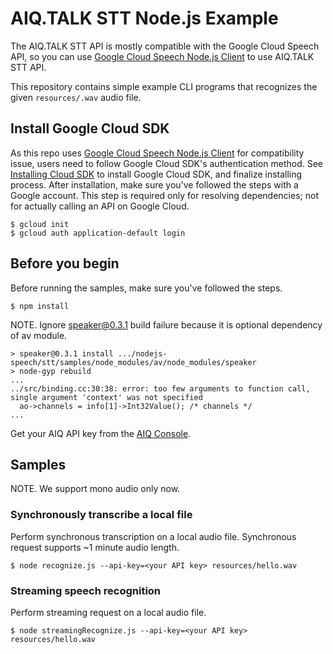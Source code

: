 # AIQ.TALK STT Node.js Example

The AIQ.TALK STT API is mostly compatible with the Google Cloud Speech API,
so you can use
[Google Cloud Speech Node.js Client](https://github.com/googleapis/nodejs-speech)
to use AIQ.TALK STT API.

This repository contains simple example CLI programs that recognizes the given
`resources/.wav` audio file.

## Install Google Cloud SDK
As this repo uses
[Google Cloud Speech Node.js Client](https://github.com/googleapis/nodejs-speech)
for compatibility issue, users need to follow Google Cloud SDK's authentication
method.
See [Installing Cloud SDK](https://cloud.google.com/sdk/docs/install) to install
Google Cloud SDK, and finalize installing process. After installation, make sure
you've followed the steps with a Google account. This step is required only for
resolving dependencies; not for actually calling an API on Google Cloud.

```shell
$ gcloud init
$ gcloud auth application-default login
```

## Before you begin

Before running the samples, make sure you've followed the steps.

```shell
$ npm install
```

NOTE. Ignore speaker@0.3.1 build failure because it is optional dependency
of av module.

```shell
> speaker@0.3.1 install .../nodejs-speech/stt/samples/node_modules/av/node_modules/speaker
> node-gyp rebuild
...
../src/binding.cc:30:38: error: too few arguments to function call, single argument 'context' was not specified
  ao->channels = info[1]->Int32Value(); /* channels */
...
```

Get your AIQ API key from the
[AIQ Console](https://aiq.skelterlabs.com/console).

## Samples

NOTE. We support mono audio only now.

### Synchronously transcribe a local file

Perform synchronous transcription on a local audio file.
Synchronous request supports ~1 minute audio length.

```shell
$ node recognize.js --api-key=<your API key> resources/hello.wav
```

### Streaming speech recognition

Perform streaming request on a local audio file.

```shell
$ node streamingRecognize.js --api-key=<your API key> resources/hello.wav
```
